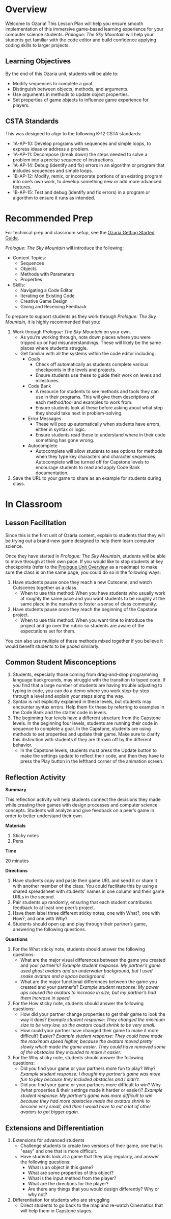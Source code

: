 # Overview

Welcome to Ozaria! This Lesson Plan will help you ensure smooth implementation of this immersive game-based learning experience for your computer science students. _Prologue: The Sky Mountain_ will help your students get familiar with the code editor and build confidence applying coding skills to larger projects.

## Learning Objectives

By the end of this Ozaria unit, students will be able to:

- Modify sequences to complete a goal.
- Distinguish between objects, methods, and arguments.
- Use arguments in methods to update object properties.
- Set properties of game objects to influence game experience for players. 

## CSTA Standards

This was designed to align to the following K-12 CSTA standards:

- 1A-AP-10: Develop programs with sequences and simple loops, to express ideas or address a problem.
- 1A-AP-11: Decompose (break down) the steps needed to solve a problem into a precise sequence of instructions.
- 1A-AP-14: Debug (identify and fix) errors in an algorithm or program that includes sequences and simple loops.
- 1B-AP-12: Modify, remix, or incorporate portions of an existing program into one’s own work, to develop something new or add more advanced features.
- 1B-AP-15: Test and debug (identify and fix errors) in a program or algorithm to ensure it runs as intended.


# Recommended Prep

For technical prep and classroom setup, see the [Ozaria Getting Started Guide](/teachers/resources/getting-started).

_Prologue: The Sky Mountain_ will introduce the following:

   - Content Topics:
       - Sequences
       - Objects
       - Methods with Parameters
       - Properties
   - Skills:
       - Navigating a Code Editor
       - Iterating on Existing Code
       - Creative Game Design
       - Giving and Receiving Feedback

To prepare to support students as they work through _Prologue: The Sky Mountain_, it is highly recommended that you:

1. Work through _Prologue: The Sky Mountain_ on your own.
    - As you’re working through, note down places where you were tripped up or had misunderstandings. These will likely be the same places where students struggle.
    - Get familiar with all the systems within the code editor including:
        - Goals
            - Check off automatically as students complete various checkpoints in the levels and projects. 
            - Ensure students use these to guide their work on levels and milestones. 
        - Code Bank
            - A resource for students to see methods and tools they can use in their programs. This will give them descriptions of each method/tool and examples to work from. 
            - Ensure students look at these before asking about what step they should take next in problem-solving.
        - Error Messages
            - These will pop up automatically when students have errors, either in syntax or logic. 
            - Ensure students read these to understand where in their code something has gone wrong.
        - Autocomplete
            - Autocomplete will allow students to see options for methods when they type key characters and character sequences. Autocomplete will be turned off for Capstone levels to encourage students to read and apply Code Bank documentation.
2. Save the URL to your game to share as an example for students during class.

# In Classroom

## Lesson Facilitation

Since this is the first unit of Ozaria content, explain to students that they will be trying out a brand-new game designed to help them learn computer science.

Once they have started in _Prologue: The Sky Mountain_, students will be able to move through at their own pace. If you would like to stop students at key checkpoints (refer to the [Prologue Unit Overview](/teachers/resources/1fhUnitOverview) as a roadmap) to make sure the class is on the same page, you could do so in the following ways:

1. Have students pause once they reach a new Cutscene, and watch Cutscenes together as a class.
    - When to use this method: When you have students who usually work at roughly the same pace and you want students to be roughly at the same place in the narrative to foster a sense of class community.
2. Have students pause once they reach the beginning of the Capstone project.
    - When to use this method: When you want time to introduce the project and go over the rubric so students are aware of the expectations set for them.

You can also use multiple of these methods mixed together if you believe it would benefit students to be paced similarly.

## Common Student Misconceptions

1. Students, especially those coming from drag-and-drop programming language backgrounds, may struggle with the transition to typed code. If you find that a large number of students are having trouble adjusting to typing in code, you can do a demo where you work step-by-step through a level and explain your steps along the way.
2. Syntax is not explicitly explained in these levels, but students may encounter syntax errors. Help them fix these by referring to examples in the Code Bank and the starter code in levels.
3. The beginning four levels have a different structure from the Capstone levels. In the beginning four levels, students are running their code in sequence to complete a goal. In the Capstone, students are using methods to set properties and update their game. Make sure to clarify this distinction with students if they are thrown off by the different behavior.
    - In the Capstone levels, students must press the Update button to make the settings update to reflect their code, and then they have to press the Play button in the lefthand corner of the animation screen. 

## Reflection Activity

**Summary**

This reflection activity will help students connect the decisions they made while creating their games with design processes and computer science concepts. Students will analyze and give feedback on a peer’s game in order to better understand their own.

**Materials**

1. Sticky notes
2. Pens

**Time**

20 minutes

**Directions**

1. Have students copy and paste their game URL and send it or share it with another member of the class. You could facilitate this by using a shared spreadsheet with students’ names in one column and their game URLs in the second.
2. Pair students up randomly, ensuring that each student contributes feedback to at least one peer’s project.
3. Have them label three different sticky notes, one with What?, one with How?, and one with Why?.
4. Students should open up and play through their partner’s game, answering the following questions.

**Questions**

1. For the What sticky note, students should answer the following questions:
    - What are the major visual differences between the game you created and your partner’s?
        _Example student response: My partner’s game used ghost avatars and an underwater background, but I used snake avatars and a space background._
    - What are the major functional differences between the game you created and your partner’s? 
        _Example student response: My power ups caused the avatars to increase in size, but my partner’s had them increase in speed._
2. For the How sticky note, students should answer the following questions:
    - How did your partner change properties to get their game to look the way it does?
        _Example student response: They changed the minimum size to be very low, so the avatars could shrink to be very small._
    - How could your partner have changed their game to make it more difficult? Easier?
        _Example student response: They could have made the maximum speed higher, because the avatars moved pretty slowly which made the game easier. They could have removed some of the obstacles they included to make it easier._
3. For the Why sticky note, students should answer the following questions:
    - Did you find your game or your partners more fun to play? Why?
        _Example student response: I thought my partner’s game was more fun to play because they included obstacles and I didn’t._
    - Did you find your game or your partners more difficult to win? Why (what properties &amp; their settings made it harder or easier)?
        _Example student response: My partner’s game was more difficult to win because they had more obstacles made the avatars shrink to become very small, and then I would have to eat a lot of other avatars to get bigger again._

## Extensions and Differentiation

1. Extensions for advanced students
    - Challenge students to create two versions of their game, one that is &quot;easy&quot; and one that is more difficult.
    - Have students look at a game that they play regularly, and answer the following questions:
        - What is an object in this game?
        - What are some properties of this object?
        - What is the input method from the player?
        - What are the directions for the player?
        - Are there any things that you would design differently? Why or why not?
2. Differentiation for students who are struggling
    - Direct students to go back to the map and re-watch Cinematics that will help them in Capstone stages.
